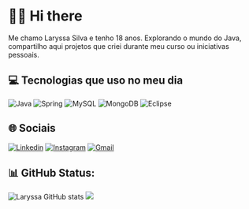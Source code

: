 # 👋🏼 Hi there
Me chamo Laryssa Silva e tenho 18 anos. Explorando o mundo do Java, compartilho aqui projetos que criei durante meu curso ou iniciativas pessoais.

## 💻 Tecnologias que uso no meu dia
![Java](https://img.shields.io/badge/java-%23ED8B00.svg?style=for-the-badge&logo=openjdk&logoColor=white)
![Spring](https://img.shields.io/badge/spring-%236DB33F.svg?style=for-the-badge&logo=spring&logoColor=white)
![MySQL](https://img.shields.io/badge/mysql-%2300f.svg?style=for-the-badge&logo=mysql&logoColor=white)
![MongoDB](https://img.shields.io/badge/MongoDB-%234ea94b.svg?style=for-the-badge&logo=mongodb&logoColor=white)
![Eclipse](https://img.shields.io/badge/Eclipse-FE7A16.svg?style=for-the-badge&logo=Eclipse&logoColor=white)

## 🌐 Sociais
[![Linkedin](https://img.shields.io/badge/LinkedIn-0077B5?style=for-the-badge&logo=linkedin&logoColor=white)](https://www.linkedin.com/in/laryssa-da-silva-antonio-007259286/)
[![Instagram](https://img.shields.io/badge/Instagram-E4405F?style=for-the-badge&logo=instagram&logoColor=white)](https://www.instagram.com/llary.y/)
[![Gmail](https://img.shields.io/badge/Gmail-D14836?style=for-the-badge&logo=gmail&logoColor=white)](mailto:laryssa02@gmail.com)

## 📊 GitHub Status:
![Laryssa GitHub stats](https://github-readme-stats.vercel.app/api?username=llary-y&show_icons=true&theme=tokyonight)
![](https://github-readme-stats-wheat-two-53.vercel.app/api/top-langs/?username=llary-y&theme=tokyonight)



